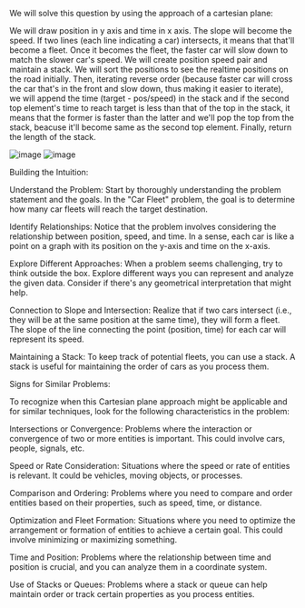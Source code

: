 We will solve this question by using the approach of a cartesian plane:

We will draw position in y axis and time in x axis. The slope will become the speed. If two lines (each line indicating a car) intersects, it means that that'll become a fleet. Once it becomes the fleet, the faster car will slow down to match the slower car's speed. We will create position speed pair and maintain a stack. We will sort the positions to see the realtime positions on the road initially. Then, iterating reverse order (because faster car will cross the car that's in the front and slow down, thus making it easier to iterate), we will append the time (target - pos/speed) in the stack and if the second top element's time to reach target is less than that of the top in the stack, it means that the former is faster than the latter and we'll pop the top from the stack, beacuse it'll become same as the second top element. Finally, return the length of the stack.

  ![image](https://github.com/therealaaryan/data-structures-algo./assets/51379599/b201bf1f-8985-4b63-b020-2bf0d2441e9c)
  ![image](https://github.com/therealaaryan/data-structures-algo./assets/51379599/02c19c4c-fe26-4de0-898d-44760980ced5)


Building the Intuition:

Understand the Problem: Start by thoroughly understanding the problem statement and the goals. In the "Car Fleet" problem, the goal is to determine how many car fleets will reach the target destination.

Identify Relationships: Notice that the problem involves considering the relationship between position, speed, and time. In a sense, each car is like a point on a graph with its position on the y-axis and time on the x-axis.

Explore Different Approaches: When a problem seems challenging, try to think outside the box. Explore different ways you can represent and analyze the given data. Consider if there's any geometrical interpretation that might help.

Connection to Slope and Intersection: Realize that if two cars intersect (i.e., they will be at the same position at the same time), they will form a fleet. The slope of the line connecting the point (position, time) for each car will represent its speed.

Maintaining a Stack: To keep track of potential fleets, you can use a stack. A stack is useful for maintaining the order of cars as you process them.

Signs for Similar Problems:

To recognize when this Cartesian plane approach might be applicable and for similar techniques, look for the following characteristics in the problem:

Intersections or Convergence: Problems where the interaction or convergence of two or more entities is important. This could involve cars, people, signals, etc.

Speed or Rate Consideration: Situations where the speed or rate of entities is relevant. It could be vehicles, moving objects, or processes.

Comparison and Ordering: Problems where you need to compare and order entities based on their properties, such as speed, time, or distance.

Optimization and Fleet Formation: Situations where you need to optimize the arrangement or formation of entities to achieve a certain goal. This could involve minimizing or maximizing something.

Time and Position: Problems where the relationship between time and position is crucial, and you can analyze them in a coordinate system.

Use of Stacks or Queues: Problems where a stack or queue can help maintain order or track certain properties as you process entities.
